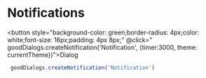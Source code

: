 <script setup lang="ts">
import {ref} from 'vue'
import {goodDialogs} from '../src/gooddialogs.service';
import GToggleDarkMode from "../components/GToggleDarkMode.vue";
import SelectTheme from "../components/SelectTheme.vue";
const currentTheme = ref("gd-theme-indigo")

</script>

# Notifications

<GToggleDarkMode></GToggleDarkMode>

<SelectTheme v-model="currentTheme"></SelectTheme>

<button style="background-color: green;border-radius: 4px;color: white;font-size: 16px;padding: 4px 8px;" @click=" goodDialogs.createNotification('Notification', {timer:3000, theme: currentTheme})">Dialog</button>

``` ts
 goodDialogs.createNotification('Notification')
```